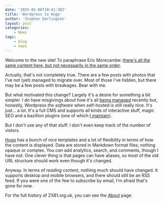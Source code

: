 ```yaml
---
date: '2025-01-06T10:41:30Z'
title: 'Wordpress to Hugo'
author: 'Stephen Darlington'
layout: post
categories:
    - News
tags:
    - blog
    - news
---
```

Welcome to the new site! To paraphrase Eric Morecambe: [there's all the same content here, but not necessarily in the same order](https://www.youtube.com/watch?v=R7GeKLE0x3s). 

Actually, that's not completely true. There are a few posts with photos that I've not (yet) managed to migrate over. Most of those I've hidden, but there may be a few posts with breakages. Bear with me.

But what motivated this change? Largely it's a desire for something a bit simpler. I _do_ have misgivings about how it's all [being managed](https://www.theverge.com/2024/9/27/24256361/wordpress-wp-engine-drama-explained-matt-mullenweg) recently but, honestly, Wordpress _the software_ when self-hosted is still really nice. It's just... a lot. It's a full CMS and supports all kinds of interactive stuff, magic SEO and a bazillion plugins (one of which [I maintain](/software/wordpress-smart-app-banner-plugin/)).

But I don't use any of that stuff. I don't even keep track of the number of vistors.

[Hugo](https://gohugo.io/) has a bunch of nice templates and a lot of flexibility in terms of how the content is displayed. Data are stored in Markdown format files; nothing opaque or complex. You _can_ add analytics, search, and comments, though I have not. One clever thing is that pages can have aliases, so most of the old URL structure should work even though it's changed.

Anyway. In terms of _reading_ content, nothing much should have changed. It supports desktop and mobile browsers, and there should still be an RSS feed. If you were one of the few to subscribe by email, I'm afraid that's gone for now.

For the full history of ZX81.org.uk, you can see the [About](/about/about-this-domain/) page.